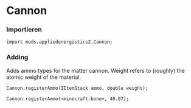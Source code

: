 # Cannon

### Importieren

    import mods.appliedenergistics2.Cannon;
    

### Adding

Adds ammo types for the matter cannon. Weight refers to (roughly) the atomic weight of the material.

    Cannon.registerAmmo(IItemStack ammo, double weight);
    
    Cannon.registerAmmo(<minecraft:bone>, 40.07);